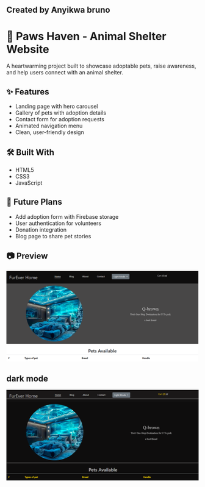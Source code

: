 ## Created by Anyikwa bruno
# 🐾 Paws Haven - Animal Shelter Website

A heartwarming project built to showcase adoptable pets, raise awareness, and help users connect with an animal shelter.

## ✨ Features
- Landing page with hero carousel
- Gallery of pets with adoption details
- Contact form for adoption requests
- Animated navigation menu
- Clean, user-friendly design

## 🛠️ Built With
- HTML5
- CSS3
- JavaScript

## 📌 Future Plans
- Add adoption form with Firebase storage
- User authentication for volunteers
- Donation integration
- Blog page to share pet stories

## 📷 Preview
![Animal Shelter Website Screenshot](./images/homepage2.png)
## dark mode
![Animal Shelter Website Screenshort](./images/homepage.png)